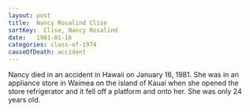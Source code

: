 ```yaml
---
layout: post
title:  Nancy Rosalind Clise
sortKey:  Clise, Nancy Rosalind
date:   1981-01-16
categories: class-of-1974
causeOfDeath: accident
---
```

Nancy died in an accident in Hawaii on January 16, 1981.  She was in an appliance store in Waimea on the island of Kauai when she opened the store refrigerator and it fell off a platform and onto her.  She was only 24 years old.  

